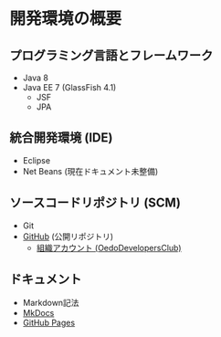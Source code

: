 # 開発環境の概要

## プログラミング言語とフレームワーク

* Java 8
* Java EE 7 (GlassFish 4.1)
    - JSF
    - JPA

## 統合開発環境 (IDE)

* Eclipse
* Net Beans (現在ドキュメント未整備)

## ソースコードリポジトリ (SCM)

* Git
* [GitHub](https://github.com/) (公開リポジトリ)
  - [組織アカウント (OedoDevelopersClub) ](https://github.com/OedoDevelopersClub)


## ドキュメント

* Markdown記法
* [MkDocs](http://www.mkdocs.org/)
* [GitHub Pages](https://pages.github.com/)
